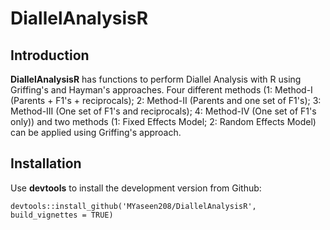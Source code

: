 # DiallelAnalysisR
## Introduction

**DiallelAnalysisR** has functions to perform Diallel Analysis with R using Griffing's and Hayman's approaches. Four different methods (1: Method-I (Parents + F1's + reciprocals); 2: Method-II (Parents and one set of F1's); 3: Method-III (One set of F1's and reciprocals); 4: Method-IV (One set of F1's only)) and two methods (1: Fixed Effects Model; 2: Random Effects Model) can be applied using Griffing's approach.

## Installation
Use **devtools** to install the development version from Github:

```{r}
devtools::install_github('MYaseen208/DiallelAnalysisR', build_vignettes = TRUE)
```

